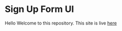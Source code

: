 # Sign Up Form UI
Hello Welcome to this repository.
This site is live [here](https://heartfelt-kashata-bbfb03.netlify.app)